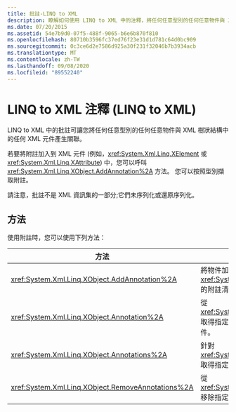 ```yaml
---
title: 批註-LINQ to XML
description: 瞭解如何使用 LINQ to XML 中的注釋，將任何任意型別的任何任意物件與 XML 樹狀結構中的任何 XML 元件產生關聯。
ms.date: 07/20/2015
ms.assetid: 54e7b9d0-07f5-488f-9065-b6e6b870f810
ms.openlocfilehash: 80710b3596fc37ed76f23e31d1d781c64d0bc909
ms.sourcegitcommit: 0c3ce6d2e7586d925a30f231f32046b7b3934acb
ms.translationtype: MT
ms.contentlocale: zh-TW
ms.lasthandoff: 09/08/2020
ms.locfileid: "89552240"
---
```

# <a name="linq-to-xml-annotations-linq-to-xml"></a>LINQ to XML 注釋 (LINQ to XML) 

LINQ to XML 中的批註可讓您將任何任意型別的任何任意物件與 XML 樹狀結構中的任何 XML 元件產生關聯。

若要將附註加入到 XML 元件 (例如，<xref:System.Xml.Linq.XElement> 或 <xref:System.Xml.Linq.XAttribute>) 中，您可以呼叫 <xref:System.Xml.Linq.XObject.AddAnnotation%2A> 方法。 您可以按照型別擷取附註。

請注意，批註不是 XML 資訊集的一部分;它們未序列化或還原序列化。

## <a name="methods"></a>方法

使用附註時，您可以使用下列方法：

|方法|描述|
|------------|-----------------|
|<xref:System.Xml.Linq.XObject.AddAnnotation%2A>|將物件加入到 <xref:System.Xml.Linq.XObject> 的附註清單。|
|<xref:System.Xml.Linq.XObject.Annotation%2A>|從 <xref:System.Xml.Linq.XObject> 取得指定之型別的第一個附註物件。|
|<xref:System.Xml.Linq.XObject.Annotations%2A>|針對 <xref:System.Xml.Linq.XObject> 取得指定之型別的附註集合。|
|<xref:System.Xml.Linq.XObject.RemoveAnnotations%2A>|從 <xref:System.Xml.Linq.XObject> 移除指定之型別的附註。|
